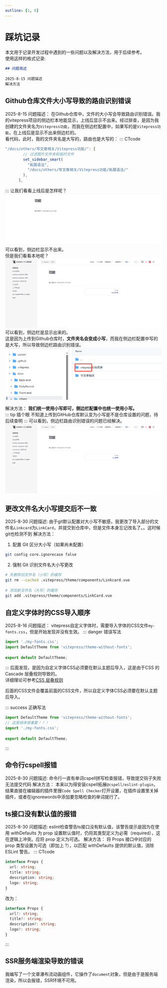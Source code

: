 ```yaml
---
outline: [1, 6]
---
```


# 踩坑记录

本文用于记录开发过程中遇到的一些问题以及解决方法，用于后续参考。<br>
使用这样的格式记录:<br>

```md
## 问题简述

2025-8-15 问题描述
解决方法
```

## Github仓库文件大小写导致的路由识别错误

2025-8-15 问题描述：
在Github仓库中，文件的大小写会导致路由识别错误。我的vitepress项目的侧边栏本地能显示，上线后显示不出来。经过排查，是因为我创建的文件夹名为`Vitepress功能`，而我在侧边栏配置中，如果写的是`Vitepress功能`，在上线后是显示不出来侧边栏的。<br>
看代码，此时，我的文件夹名是大写的，路由也是大写的：
::: CTcode

```js
"/docs/others/写文章相关/Vitepress功能/": [
        // 过滤图片文件夹和临时文件
        set_sidebar_smart(
          "拓展语法",
          "/docs/others/写文章相关/Vitepress功能/拓展语法/"
        ),
      ],
```

:::
让我们看看上线后是怎样呢？<br>
![](https://raw.githubusercontent.com/Dantezhenniubi/image-repo/master/20250815193602.png)
可以看到，侧边栏显示不出来。<br>
但是我们看看本地呢？<br>
![](https://raw.githubusercontent.com/Dantezhenniubi/image-repo/master/20250815193834.png)
可以看到，侧边栏是显示出来的。<br>
这是因为上传到Github仓库时，**文件夹名会变成小写**，而我在侧边栏配置中写的是大写，所以导致侧边栏路由识别错误。<br>
![](https://raw.githubusercontent.com/Dantezhenniubi/image-repo/master/20250815194118.png)

解决方法：
**我们统一使用小写即可，侧边栏配置中也统一使用小写。**<br>
::: tip 插个眼
不知道上传到GitHub仓库默认变为小写是不是仓库设置的问题，待后续查明
:::
可以看到，侧边栏路由识别错误的问题已经解决。<br>
![](https://raw.githubusercontent.com/Dantezhenniubi/image-repo/master/20250815195403.png)

## 更改文件名大小写提交后不一致

2025-8-30 问题描述: 由于git默认配置对大小写不敏感，我更改了导入部分的文件名`Linkcard`为`LinkCard`，并提交到仓库中，但是文件本身忘记改名了。。这时候git也检测不到
解决方法：

1. 配置 Git 区分大小写（如果尚未配置）

```sh
git config core.ignorecase false
```

2. 强制 Git 识别文件名大小写更改

```sh
# 先删除旧文件名（小写）的缓存
git rm --cached .vitepress/theme/components/Linkcard.vue

# 添加新文件名（大写）的缓存
git add .vitepress/theme/components/LinkCard.vue
```

## 自定义字体时的CSS导入顺序

2025-8-16 问题描述：
vitepress自定义字体时，需要导入字体的CSS文件`my-fonts.css`，但是开始发现并没有生效。
::: danger 错误写法

```js
import './my-fonts.css';
import DefaultTheme from 'vitepress/theme-without-fonts';

export default DefaultTheme;
```

:::
后面发现，是因为自定义字体CSS必须要在默认主题后导入，这是由于CSS 的 Cascade 层叠规则导致的。<br>
详细理论可参考[CSS 层叠规则](./../../Front-end/CSS相关/CSS层叠规则.md)

后面的CSS文件会覆盖前面的CSS文件，所以自定义字体CSS必须要在默认主题后导入。<br>

::: success 正确写法

```js
import DefaultTheme from 'vitepress/theme-without-fonts';
// 这里顺序很重要！！！
import './my-fonts.css';

export default DefaultTheme;
```

:::

## 命令行cspell报错

2025-8-30 问题描述: 命令行一直有单词cspell拼写检查报错，导致提交钩子失败无法提交代码
解决方法：
本来以为得安装cspell拓展`@cspell/eslint-plugin`，结果直接在编辑器的插件里搜`Code Spell Checker`打开设置，在插件设置里关掉插件，或者在ignorewords中添加要忽略检查的单词就行了。

## ts接口没有默认值的报错

2025-8-30 问题描述: eslint检查警告ts接口没有默认值，该警告提示是因为在使用 withDefaults 为 prop 设置默认值时，仍将其类型定义为必需（required），这在逻辑上冲突。应将 prop 定义为可选。
解决方法：
将 Props 接口中对应的 prop 类型设置为可选（即加上 ?），以匹配 withDefaults 提供的默认值，消除 ESLint 警告。
::: CTcode

```ts
interface Props {
  url: string;
  title: string;
  description: string;
  logo: string;
}
```

改为：

```ts
interface Props {
  url?: string;
  title?: string;
  description?: string;
  logo?: string;
}
```

:::

## SSR服务端渲染导致的错误

我编写了一个文章瀑布流动画组件，它操作了`document`对象，但是由于是服务端渲染，所以会报错，SSR环境不可用。

